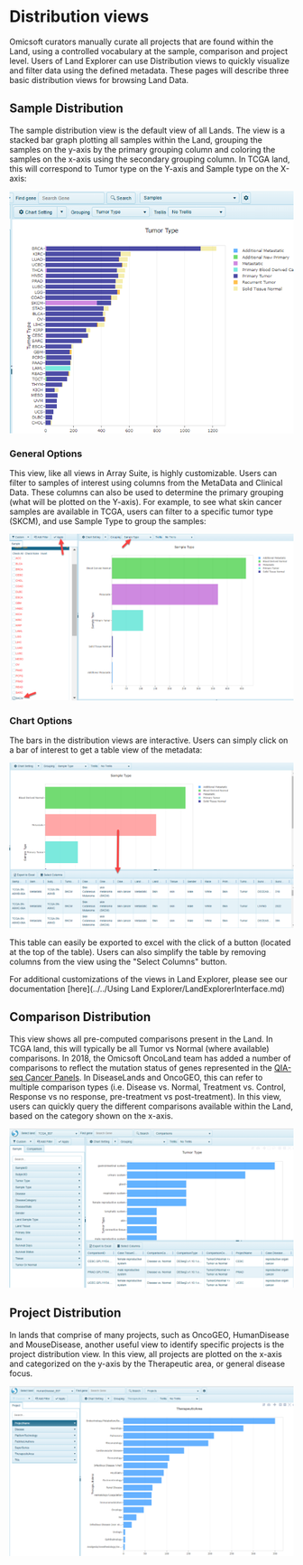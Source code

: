 # Distribution views

Omicsoft curators manually curate all projects that are found within the Land, using a controlled vocabulary at the sample, comparison and project level. Users of Land Explorer can use Distribution views to quickly visualize and filter data using the defined metadata. These pages will describe three basic distribution views for browsing Land Data.

## Sample Distribution

The sample distribution view is the default view of all Lands. The view is a stacked bar graph plotting all samples within the Land, grouping the samples on the y-axis by the primary grouping column and coloring the samples on the x-axis using the secondary grouping column. In TCGA land, this will correspond to Tumor type on the Y-axis and Sample type on the X-axis:

![LandPortal_sampleviewTCGA_png](../../images/SampleViewTCGAB37.png)

### General Options

This view, like all views in Array Suite, is highly customizable. Users can filter to samples of interest using columns from the MetaData and Clinical Data. These columns can also be used to determine the primary grouping (what will be plotted on the Y-axis). For example, to see what skin cancer samples are available in TCGA, users can filter to a specific tumor type (SKCM), and use Sample Type to group the samples:

![LandPortal_general_option_png](../../images/general_option.png)


### Chart Options

The bars in the distribution views are interactive. Users can simply click on a bar of interest to get a table view of the metadata:

![LandPortal_table_view_details_png](../../images/table_view_details.png)

This table can easily be exported to excel with the click of a button (located at the top of the table). Users can also simplify the table by removing columns from the view using the "Select Columns" button.

For additional customizations of the views in Land Explorer, please see our documentation [here](../../Using Land Explorer/LandExplorerInterface.md)


## Comparison Distribution

This view shows all pre-computed comparisons present in the Land. In TCGA land, this will typically be all Tumor vs Normal (where available) comparisons. In 2018, the Omicsoft OncoLand team has added a number of comparisons to reflect the mutation status of genes represented in the [QIA-seq Cancer Panels](https://www.qiagen.com/us/shop/sample-technologies/dna/genomic-dna/qiaseq-targeted-dna-panels/#orderinginformation). In DiseaseLands and OncoGEO, this can refer to multiple comparison types (i.e. Disease vs. Normal, Treatment vs. Control, Response vs no response, pre-treatment vs post-treatment). In this view, users can quickly query the different comparisons available within the Land, based on the category shown on the x-axis.

![LandPortal_login_png](../../images/ComparisonViews.png)

## Project Distribution

In lands that comprise of many projects, such as OncoGEO, HumanDisease and MouseDisease, another useful view to identify specific projects is the project distribution view. In this view, all projects are plotted on the x-axis and categorized on the y-axis by the Therapeutic area, or general disease focus.

![LandPortal_login_png](../../images/proj_distribution.png)
